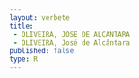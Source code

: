 ```yaml
---
layout: verbete
title:
 - OLIVEIRA, JOSE DE ALCANTARA
 - OLIVEIRA, José de Alcântara
published: false
type: R
---
```


